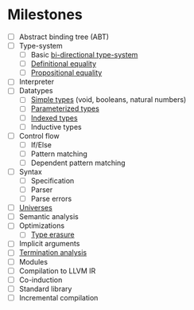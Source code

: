 # Milestones

- [ ] Abstract binding tree (ABT)
- [ ] Type-system
  - [ ] Basic [bi-directional type-system](https://github.com/sweirich/pi-forall/blob/2014/notes.md#a-bidirectional-type-system)
  - [ ] [Definitional equality](https://github.com/sweirich/pi-forall/blob/2014/notes3.md#definitional-equality)
  - [ ] [Propositional equality](https://github.com/sweirich/pi-forall/blob/2014/notes3.md#propositional-equality)
- [ ] Interpreter
- [ ] Datatypes
  - [ ] [Simple types](https://github.com/sweirich/pi-forall/blob/2014/notes4.md#dirt-simple-datatypes) (void, booleans, natural numbers)
  - [ ] [Parameterized types](https://github.com/sweirich/pi-forall/blob/2014/notes4.md#datatypes-with-parameters)
  - [ ] [Indexed types](https://github.com/sweirich/pi-forall/blob/2014/notes4.md#datatypes-with-indices)
  - [ ] Inductive types
- [ ] Control flow
  - [ ] If/Else
  - [ ] Pattern matching
  - [ ] Dependent pattern matching
- [ ] Syntax
  - [ ] Specification
  - [ ] Parser
  - [ ] Parse errors
- [ ] [Universes](https://en.wikipedia.org/wiki/Universe_(mathematics))
- [ ] Semantic analysis
- [ ] Optimizations
  - [ ] [Type erasure](https://github.com/sweirich/pi-forall/blob/2014/notes4.md#erasure-aka-forall-types)
- [ ] Implicit arguments
- [ ] [Termination analysis](https://en.wikipedia.org/wiki/Termination_analysis#Dependent_types)
- [ ] Modules
- [ ] Compilation to LLVM IR
- [ ] Co-induction
- [ ] Standard library
- [ ] Incremental compilation
